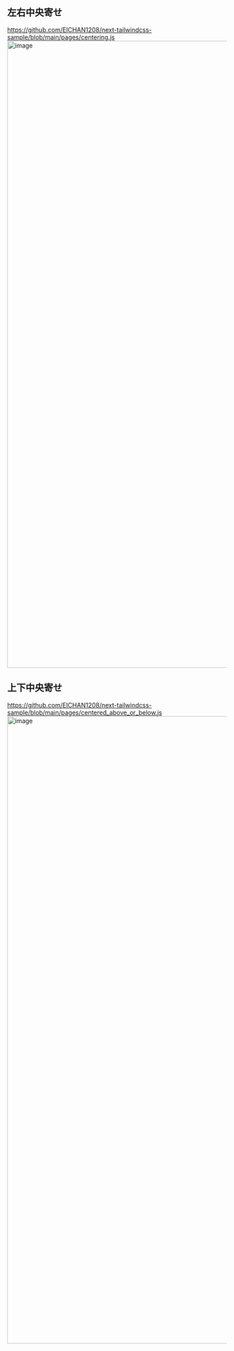 ## 左右中央寄せ
https://github.com/EICHAN1208/next-tailwindcss-sample/blob/main/pages/centering.js
<img width="1439" alt="image" src="https://user-images.githubusercontent.com/50512657/183442212-e6ef5666-04fd-47d4-ae91-bf1f3f7e9032.png">


## 上下中央寄せ
https://github.com/EICHAN1208/next-tailwindcss-sample/blob/main/pages/centered_above_or_below.js
<img width="1440" alt="image" src="https://user-images.githubusercontent.com/50512657/183441587-5510c812-b424-4ac8-98dc-4a5c83c5b99a.png">
